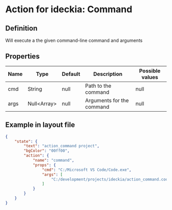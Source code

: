 # Action for ideckia: Command

## Definition

Will execute a the given command-line command and arguments

## Properties

| Name | Type | Default | Description | Possible values |
| ----- |----- | ----- | ----- | ----- |
| cmd | String | null | Path to the command | null |
| args | Null<Array<String>> | null | Arguments for the command | null |

## Example in layout file

```json
{
    "state": {
        "text": "action_command project",
        "bgColor": "00ff00",
        "action": {
            "name": "command",
            "props": {
                "cmd": "C:/Microsoft VS Code/Code.exe",
                "args": [
                    "C:/development/projects/ideckia/action_command.code-workspace"
                ]
            }
        }
    }
}
```